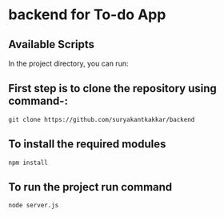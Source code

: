 # backend for To-do App
## Available Scripts

In the project directory, you can run:

## First step is to clone the repository using command-:
`git clone https://github.com/suryakantkakkar/backend`

## To install the required modules
`npm install`

## To run the project run command
`node server.js`
